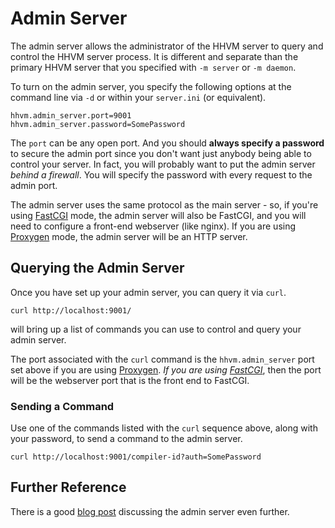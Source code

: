 # Admin Server

The admin server allows the administrator of the HHVM server to query and control the HHVM server process. It is different and separate than the primary HHVM server that you specified with `-m server` or `-m daemon`.

To turn on the admin server, you specify the following options at the command line via `-d` or within your `server.ini` (or equivalent).

```
hhvm.admin_server.port=9001
hhvm.admin_server.password=SomePassword
```

The `port` can be any open port. And you should **always specify a password** to secure the admin port since you don't want just anybody being able to control your server. In fact, you will probably want to put the admin server *behind a firewall*. You will specify the password with every request to the admin port.

The admin server uses the same protocol as the main server - so, if you're using [FastCGI](/hhvm/advanced-usage/fastCGI) mode, the admin server will also be FastCGI, and you will need to configure a front-end webserver (like nginx). If you are using [Proxygen](/hhvm/basic-usage/proxygen) mode, the admin server will be an HTTP server.

## Querying the Admin Server

Once you have set up your admin server, you can query it via `curl`.

```
curl http://localhost:9001/
```

will bring up a list of commands you can use to control and query your admin server.

The port associated with the `curl` command is the `hhvm.admin_server` port set above if you are using [Proxygen](/hhvm/basic-usage/proxygen). *If you are using [FastCGI](/hhvm/advanced-usage/fastCGI)*, then the port will be the webserver port that is the front end to FastCGI.

### Sending a Command

Use one of the commands listed with the `curl` sequence above, along with your password, to send a command to the admin server.

```
curl http://localhost:9001/compiler-id?auth=SomePassword
```

## Further Reference

There is a good [blog post](http://hhvm.com/blog/521/the-adminserver) discussing the admin server even further.
